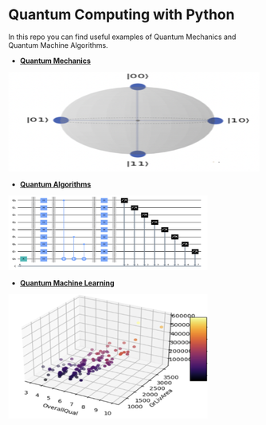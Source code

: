 # Quantum Computing with Python

In this repo you can find useful examples of Quantum Mechanics and Quantum Machine Algorithms.

- <ins>**[Quantum Mechanics](https://github.com/mdipietro09/QuantumComputing_Utils/blob/master/example_quantum_mechanics.ipynb)**</ins>
<img src="_docs/qubit.png" width="600" height="200">

- <ins>**[Quantum Algorithms](https://github.com/mdipietro09/QuantumComputing_Utils/blob/master/example_quantum_algorithms.ipynb)**</ins>
<img src="_docs/circuit.png" width="400" height="150">
	
- <ins>**[Quantum Machine Learning](https://github.com/mdipietro09/QuantumComputing_Utils/blob/master/example_quantum_ml.ipynb)**</ins>
<img src="_docs/qml.png" width="400" height="250">

